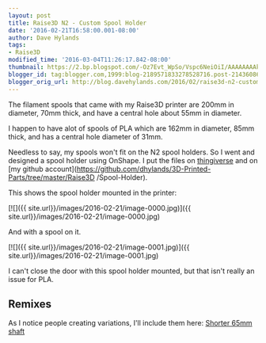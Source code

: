 ```yaml
---
layout: post
title: Raise3D N2 - Custom Spool Holder
date: '2016-02-21T16:58:00.001-08:00'
author: Dave Hylands
tags:
- Raise3D
modified_time: '2016-03-04T11:26:17.842-08:00'
thumbnail: https://2.bp.blogspot.com/-Oz7Evt_WpSo/Vspc6NeiOiI/AAAAAAAAk98/dgpmxZg0Tr8/s72-c/IMG_20160221_163502.jpg
blogger_id: tag:blogger.com,1999:blog-2189571833278528716.post-2143608658939677478
blogger_orig_url: http://blog.davehylands.com/2016/02/raise3d-n2-custom-spool-holder.html
---
```


The filament spools that came with my Raise3D printer are 200mm in diameter,
70mm thick, and have a central hole about 55mm in diameter.

I happen to have alot of spools of PLA which are 162mm in diameter, 85mm
thick, and has a central hole diameter of 31mm.

Needless to say, my spools won't fit on the N2 spool holders. So I went and
designed a spool holder using OnShape. I put the files on
[thingiverse](https://www.thingiverse.com/thing:1360118) and on [my github
account](https://github.com/dhylands/3D-Printed-Parts/tree/master/Raise3D
/Spool-Holder).

This shows the spool holder mounted in the printer:

[![]({{ site.url}}/images/2016-02-21/image-0000.jpg)]({{ site.url}}/images/2016-02-21/image-0000.jpg)


And with a spool on it.

[![]({{ site.url}}/images/2016-02-21/image-0001.jpg)]({{ site.url}}/images/2016-02-21/image-0001.jpg)


I can't close the door with this spool holder mounted, but that isn't really
an issue for PLA.


## Remixes

As I notice people creating variations, I'll include them here:
[Shorter 65mm shaft](https://www.thingiverse.com/thing:1386886)

